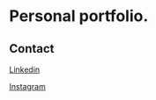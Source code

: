 # Personal portfolio.

## Contact
[Linkedin](https://www.linkedin.com/in/classyvaibhav/)

[Instagram](https://www.instagram.com/classyvaibhav/)
